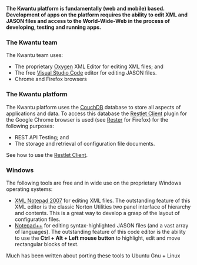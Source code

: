 **The Kwantu platform is fundamentally (web and mobile) based. Development of apps on the platform requires the ability to edit XML and JASON files and access to the World-Wide-Web in the process of developing, testing and running apps.**

### The Kwantu team 
The Kwantu team uses:
* The proprietary [Oxygen](https://www.oxygenxml.com/xml_developer/download_oxygenxml_developer.html) XML Editor for editing XML files; and 
* The free [Visual Studio Code](https://code.visualstudio.com/download) editor for editing JASON files.
* Chrome and Firefox browsers

### The Kwantu platform
The Kwantu platform uses the [CouchDB](https://en.wikipedia.org/wiki/Apache_CouchDB) database to store all aspects of applications and data. To access this database the [Restlet Client](https://chrome.google.com/webstore/detail/restlet-client-rest-api-t/aejoelaoggembcahagimdiliamlcdmfm?hl=en) plugin for the Google Chrome browser is used (see [Rester](https://addons.mozilla.org/en-US/firefox/addon/rester/) for Firefox) for the following purposes:
* REST API Testing; and 
* The storage and retrieval of configuration file documents.  

See how to use the [Restlet Client]().

### Windows
The following tools are free and in wide use on the proprietary Windows operating systems:
* [XML Notepad 2007](https://www.microsoft.com/en-za/download/details.aspx?id=7973) for editing XML files. The outstanding feature of this XML editor is the classic Norton Utilities two panel interface of hierarchy and contents. This is a great way to develop a grasp of the layout of configuration files.
* [Notepad++](https://notepad-plus-plus.org/download/v7.6.html) for editing syntax-highlighted JASON files (and a vast array of languages). The outstanding feature of this code editor is the ability to use the **Ctrl + Alt + Left mouse button**
to highlight, edit and move rectangular blocks of text.

Much has been written about porting these tools to Ubuntu Gnu + Linux